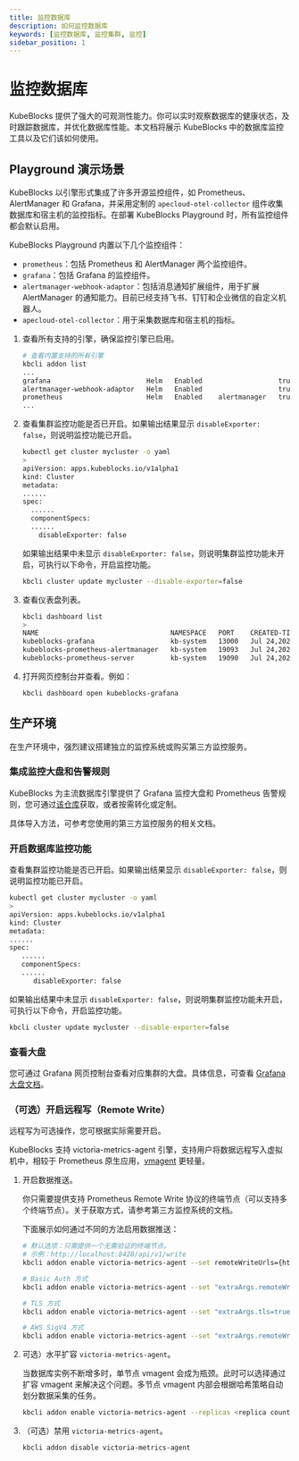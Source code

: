 ```yaml
---
title: 监控数据库
description: 如何监控数据库
keywords: [监控数据库, 监控集群, 监控]
sidebar_position: 1
---
```


# 监控数据库

KubeBlocks 提供了强大的可观测性能力。你可以实时观察数据库的健康状态，及时跟踪数据库，并优化数据库性能。本文档将展示 KubeBlocks 中的数据库监控工具以及它们该如何使用。

## Playground 演示场景

KubeBlocks 以引擎形式集成了许多开源监控组件，如 Prometheus、AlertManager 和 Grafana，并采用定制的 `apecloud-otel-collector` 组件收集数据库和宿主机的监控指标。在部署 KubeBlocks Playground 时，所有监控组件都会默认启用。

KubeBlocks Playground 内置以下几个监控组件：

- `prometheus`：包括 Prometheus 和 AlertManager 两个监控组件。
- `grafana`：包括 Grafana 的监控组件。
- `alertmanager-webhook-adaptor`：包括消息通知扩展组件，用于扩展 AlertManager 的通知能力。目前已经支持飞书、钉钉和企业微信的自定义机器人。
- `apecloud-otel-collector`：用于采集数据库和宿主机的指标。

1. 查看所有支持的引擎，确保监控引擎已启用。

    ```bash
    # 查看内置支持的所有引擎
    kbcli addon list
    ...
    grafana                        Helm   Enabled                   true                                                                                    
    alertmanager-webhook-adaptor   Helm   Enabled                   true                                                                                    
    prometheus                     Helm   Enabled    alertmanager   true 
    ...
    ```

2. 查看集群监控功能是否已开启。如果输出结果显示 `disableExporter: false`，则说明监控功能已开启。

   ```bash
   kubectl get cluster mycluster -o yaml
   >
   apiVersion: apps.kubeblocks.io/v1alpha1
   kind: Cluster
   metadata:
   ......
   spec:
     ......
     componentSpecs:
     ......
       disableExporter: false
   ```

   如果输出结果中未显示 `disableExporter: false`，则说明集群监控功能未开启，可执行以下命令，开启监控功能。

   ```bash
   kbcli cluster update mycluster --disable-exporter=false
   ```

3. 查看仪表盘列表。

    ```bash
    kbcli dashboard list
    >
    NAME                                 NAMESPACE   PORT    CREATED-TIME
    kubeblocks-grafana                   kb-system   13000   Jul 24,2023 11:38 UTC+0800
    kubeblocks-prometheus-alertmanager   kb-system   19093   Jul 24,2023 11:38 UTC+0800
    kubeblocks-prometheus-server         kb-system   19090   Jul 24,2023 11:38 UTC+0800
    ```

4. 打开网页控制台并查看。例如：

    ```bash
    kbcli dashboard open kubeblocks-grafana
    ```

## 生产环境

在生产环境中，强烈建议搭建独立的监控系统或购买第三方监控服务。

### 集成监控大盘和告警规则

KubeBlocks 为主流数据库引擎提供了 Grafana 监控大盘和 Prometheus 告警规则，您可通过[该仓库](https://github.com/apecloud/kubeblocks-mixin)获取，或者按需转化或定制。

具体导入方法，可参考您使用的第三方监控服务的相关文档。

### 开启数据库监控功能

查看集群监控功能是否已开启。如果输出结果显示 `disableExporter: false`，则说明监控功能已开启。

```bash
kubectl get cluster mycluster -o yaml
>
apiVersion: apps.kubeblocks.io/v1alpha1
kind: Cluster
metadata:
......
spec:
   ......
   componentSpecs:
   ......
      disableExporter: false
```

如果输出结果中未显示 `disableExporter: false`，则说明集群监控功能未开启，可执行以下命令，开启监控功能。

```bash
kbcli cluster update mycluster --disable-exporter=false
```

### 查看大盘

您可通过 Grafana 网页控制台查看对应集群的大盘。具体信息，可查看 [Grafana 大盘文档](https://grafana.com/docs/grafana/latest/dashboards/)。

### （可选）开启远程写（Remote Write）

远程写为可选操作，您可根据实际需要开启。

KubeBlocks 支持 victoria-metrics-agent 引擎，支持用户将数据远程写入虚拟机中，相较于 Prometheus 原生应用，[vmagent](https://docs.victoriametrics.com/vmagent.html) 更轻量。

1. 开启数据推送。

   你只需要提供支持 Prometheus Remote Write 协议的终端节点（可以支持多个终端节点）。关于获取方式，请参考第三方监控系统的文档。

   下面展示如何通过不同的方法启用数据推送：

   ```bash
   # 默认选项：只需提供一个无需验证的终端节点。
   # 示例：http://localhost:8428/api/v1/write
   kbcli addon enable victoria-metrics-agent --set remoteWriteUrls={http://<remoteWriteUrl>:<port>/<remote write path>}
   ```

   ```bash
   # Basic Auth 方式
   kbcli addon enable victoria-metrics-agent --set "extraArgs.remoteWrite\.basicAuth\.username=<your username>,extraArgs.remoteWrite\.basicAuth\.password=<your password>,remoteWriteUrls={http://<remoteWriteUrl>:<port>/<remote write path>}"
   ```

   ```bash
   # TLS 方式
   kbcli addon enable victoria-metrics-agent --set "extraArgs.tls=true,extraArgs.tlsCertFile=<path to certifle>,extraArgs.tlsKeyFile=<path to keyfile>,remoteWriteUrls={http://<remoteWriteUrl>:<port>/<remote write path>}"
   ```

   ```bash
   # AWS SigV4 方式
   kbcli addon enable victoria-metrics-agent --set "extraArgs.remoteWrite\.aws\.region=<your AMP region>,extraArgs.remoteWrite\.aws\.accessKey=<your accessKey>,extraArgs.remoteWrite\.aws\.secretKey=<your secretKey>,remoteWriteUrls={http://<remoteWriteUrl>:<port>/<remote write path>}"
   ```

2. 可选）水平扩容 `victoria-metrics-agent`。

   当数据库实例不断增多时，单节点 vmagent 会成为瓶颈。此时可以选择通过扩容 vmagent 来解决这个问题。多节点 vmagent 内部会根据哈希策略自动划分数据采集的任务。

   ```bash
   kbcli addon enable victoria-metrics-agent --replicas <replica count> --set remoteWriteUrls={http://<remoteWriteUrl>:<port>/<remote write path>}
   ```

3. （可选）禁用 `victoria-metrics-agent`。

   ```bash
   kbcli addon disable victoria-metrics-agent
   ```
